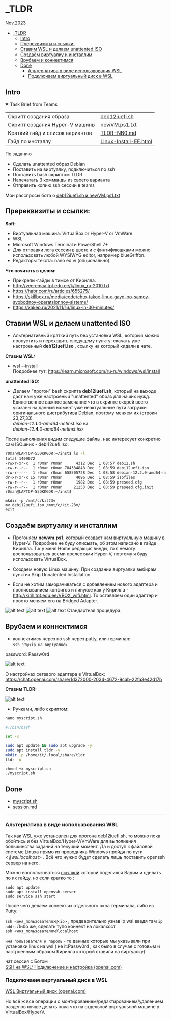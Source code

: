 # \_TLDR
Nov.2023
- [\_TLDR](#_tldr)
  - [Intro](#intro)
  - [Пререквизиты и ссылки:](#пререквизиты-и-ссылки)
  - [Ставим WSL и делаем unattented ISO](#ставим-wsl-и-делаем-unattented-iso)
  - [Создаём виртуалку и инсталлим](#создаём-виртуалку-и-инсталлим)
  - [Врубаем и коннектимся](#врубаем-и-коннектимся)
  - [Done](#done)
    - [Альтернатива в виде использвования WSL](#альтернатива-в-виде-использвования-wsl)
    - [Подключаем виртуальный диск в WSL](#подключаем-виртуальный-диск-в-wsl)

## Intro
<details open="open"><summary>Task Brief from Teams</summary>

|                                 |                                                      |
| ------------------------------- | ---------------------------------------------------- |
| Скрипт создания образа          | [deb12iuefi.sh](_rsrc/deb12iuefi.sh)                 |
| Скрипт создания Hyper-V машины  | [newVM.ps1.txt](_rsrc/newVM.ps1.txt)                 |
| Краткий гайд и список вариантов | [TLDR-NB0.md](_rsrc/TLDR-NB0.md)                |
| Гайд по инсталлу                | [Linux-Install-EE.html](_rsrc/Linux-Install-EE.html) |


По заданию
- Сделать unattented образ Debian 
- Поставить на виртуалку, подключиться по ssh
- Поставить bash скриптом TLDR
- Напечатать 3 комманды из своего варианта
- Отправить копию ssh сессии в teams  

Мои расспросы бота o [deb12iuefi.sh и newVM.ps1.txt](_rsrc/chatbot.md)

</details>

## Пререквизиты и ссылки:

**Soft:**
- Виртуальная машина: VirtualBox or Hyper-V or VmWare
- WSL
- Microsoft Windows Terminal и PowerShell 7+
- Для отправки лога сессии в цвете и с финтифлюшками можно использовать любой WYSIWYG editor, например blueGriffon.
- Редакторы текста: nano ed vi (опционально)

**Что почитать в целом:**
- Прикрепы-гайды в тимсе от Кирилла.
- http://veeremaa.tpt.edu.ee/k/linux_ru-2010.txt
- https://habr.com/ru/articles/655275/
- https://skillbox.ru/media/code/chto-takoe-linux-gayd-po-samoy-svobodnoy-operatsionnoy-sisteme/
- https://xakep.ru/2021/11/16/linux-in-30-minutes/


## Ставим WSL и делаем unattented ISO
- Альтернативный краткий путь без установки WSL, который можно пропустить и переходить следущему пункту: скачать уже настроенный **deb12iuefi.iso** , ссылку на который кидали в чате.

**Ставим WSL:**  
- wsl --install  
Подробнее тут: https://learn.microsoft.com/ru-ru/windows/wsl/install

**unattented ISO:**  
- Делаем "прогон" bash скрипта **deb12iuefi.sh**, который на выходе даст нам уже настроеный "unattented" образ для наших нужд.   
Единственное важное замечание что в скрипте скорей всего указаны на данный момент уже неактуальные пути загрузки оригинального дистрибутива Debian, поэтому меняем их (строки 23,27,33)  
*debian-12.**1**.0-amd64-netinst.iso* на <br>
*debian-12.**4**.0-amd64-netinst.iso* 

После выполнения видим следущие файлы, нас интересует конкретно сам ISOшник - debi12uefi.iso:

```bash
r0man@LAPTOP-55DKKGOR:~/inst$ ls -l
total 1409072
-rwxr-xr-x  1 r0man r0man      4312 Dec  1 08:57 deb12.sh
-rw-r--r--  1 r0man r0man 784334848 Dec  1 08:59 debi12uefi.iso
-rw-r--r--  1 r0man r0man 658505728 Dec  1 08:58 debian-12.2.0-amd64-netinst.iso
dr-xr-xr-x 15 r0man r0man      4096 Dec  1 08:59 isofiles
-rw-r--r--  1 r0man r0man      1982 Dec  1 08:59 preseed.cfg
-rw-r--r--  1 r0man r0man     21253 Dec  1 08:59 preseed.cfg.init
r0man@LAPTOP-55DKKGOR:~/inst$
```

`mkdir -p /mnt/c/kit23v`  
`mv debi12uefi.iso /mnt/c/kit-23v/`  
`exit`  

## Создаём виртуалку и инсталлим

- Прогоняем **newvm.ps1**, который создаст нам виртуальную машину в Hyper-V. Подробнее не буду описыать, об этом написано в гайде Кирилла.
Т.к у меня Home редакция винды, то я немогу воспользоваться всеми прелестями Hyper-V, поэтому я буду использовать VirtualBox.

- Создаем новую Linux машину. При создании виртуалки выбирам пунктик Skip Unnatented Installation.  
- Если не хотим заморачиваться с добавлением нового адаптера и прописыванием конфигов и линуксе как у Кирилла - http://kirill.tpt.edu.ee/VBOX_wifi.html. 
То оставляем один адаптер и просто меняем его на Bridged Adapter.

![alt text](_rsrc/createVM.png)
![alt text](_rsrc/VMAdapter.png)
![alt text](_rsrc/image.png)
Стандартная процедура.


## Врубаем и коннектимся

- коннектимся через по ssh через putty, или терминал:  
`ssh it@<ip_на_виртуалке>`

password: Passw0rd

![alt text](_rsrc/connect.png)

O настройках сетевого адаптера в VirtualBox: https://chat.openai.com/share/1d372000-2034-4672-9cab-22fa3e42d17b

**Ставим TLDR:**

![alt text](_rsrc/image-2.png)

- Ручками, либо скриптом:

`nano myscript.sh`

```bash
#!/bin/bash

set -x

sudo apt update && sudo apt upgrade -y
sudo apt install tldr -y
mkdir -p /home/it/.local/share/tldr
tldr -u
```

`chmod +x myscript.sh`  
`./myscript.sh`

## Done

- [myscript.sh](_rsrc/script.sh)
- [session.md](_rsrc/submit.md)

***

### Альтернатива в виде использвования WSL

Так как WSL уже установлен для прогона deb12iuefi.sh, то можно пока обойтись и без VirtualBox/Hyper-V/VmWare для выполнения большинства заданий на текущий момент. 
Да и доступ к файловой системе Linuxa прямо из проводника Windows пройдя по пути <*\\\\wsl.localhost*\> . Всё что нужно будет сделать лишь поставить openssh сервер на него.

Можно воспользоваться [ссылкой](https://jmmv.dev/2022/02/wsl-ssh-access.html) которой поделился Вадим и сделать по их гайду, но если кратко то :

`sudo apt update`  
`sudo apt install openssh-server`  
`sudo service ssh start`

После чего делаем коннект из отдельного окна терминала, либо из Putty:

`ssh <имя_пользователя>@<ip>` , предварительно узнав ip wsl введя там `ip addr`. Либо же, сделать тупо коннект на локалхост  
`ssh <имя_пользователя>@localhost`

`имя пользователя и пароль` - те данные которые мы указывали при установки linux на wsl ( не it:Passw0rd , как было в случае с готовым и настроенным образом Кирилла который ставили на виртуалку)

чат сессия с Ботом  
[SSH на WSL: Подключение и настройка (openai.com)](https://chat.openai.com/share/be68fb52-a9d2-497e-8496-db8e13c7cb14)

### Подключаем виртуальный диск в WSL

[WSL Виртуальный диск (openai.com)](https://chat.openai.com/share/1c48ec8d-6b82-4bd3-b9f0-0f756595adfe)

Но всё ж все операции с монтированием/редактированием/удалением разделов лучше делать пока что на отдельной виртуальной машине в VirtualBox/HyperV.



